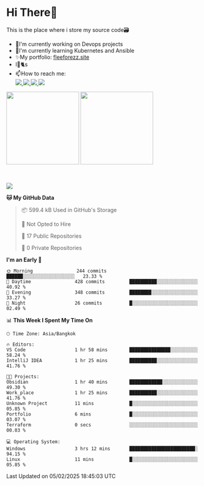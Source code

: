 # Hi There👋

This is the place where i store my source code🗃️
<ul>
    <li>🔭I'm currently working on Devops projects</li>
    <li>🌿I'm currently learning Kubernetes and Ansible</li>
    <li>✨My portfolio: <a href="https://fleeforezz.site" target="_blank">fleeforezz.site</a> </li>
    <li>I💖🐈s</li>
    <li>📫How to reach me: </li>
    <a href="https://www.facebook.com/profile.php?id=100091778170480" target="_blank">
        <img src="https://img.shields.io/badge/Facebook-1877F2?style=for-the-badge&logo=facebook&logoColor=white">
    </a>
    <a href="https://www.instagram.com/tmn_nhat/" target="_blank">
        <img src="https://img.shields.io/badge/Instagram-E4405F?style=for-the-badge&logo=instagram&logoColor=white">
    </a>
    <a href="https://www.linkedin.com/in/nh%E1%BA%ADt-tr%C6%B0%C6%A1ng-420723278/" target="_blank">
        <img src="https://img.shields.io/badge/LinkedIn-0077B5?style=for-the-badge&logo=linkedin&logoColor=white">
    </a>
    <a href="https://fleeforezz.site" target="_blank">
        <img src="https://img.shields.io/badge/🦄 Portfolio-e0e0e0?style=for-the-badge&logo=&logoColor=080A13">
    </a>
</ul>

<div>
    <img height="190em" align="center" src="https://github-readme-stats.vercel.app/api?username=Fleeforezz&show_icons=true&theme=radical" />
    <img height="190em" align="center" src="https://github-readme-stats.vercel.app/api/top-langs/?username=fleeforezz&layout=compact&theme=nightowl" />
</div>
<br></br>
<p align="left">
  <a href="https://skillicons.dev">
    <img src="https://skillicons.dev/icons?i=aws,git,kubernetes,docker,terraform,jenkins,gitlab,ansible,grafana,bash,nginx,java" />
  </a>
</p>

<!--START_SECTION:waka-->
**🐱 My GitHub Data** 

> 📦 599.4 kB Used in GitHub's Storage 
 > 
> 🚫 Not Opted to Hire
 > 
> 📜 17 Public Repositories 
 > 
> 🔑 0 Private Repositories 
 > 
**I'm an Early 🐤** 

```text
🌞 Morning                244 commits         ██████░░░░░░░░░░░░░░░░░░░   23.33 % 
🌆 Daytime                428 commits         ██████████░░░░░░░░░░░░░░░   40.92 % 
🌃 Evening                348 commits         ████████░░░░░░░░░░░░░░░░░   33.27 % 
🌙 Night                  26 commits          █░░░░░░░░░░░░░░░░░░░░░░░░   02.49 % 
```


📊 **This Week I Spent My Time On** 

```text
🕑︎ Time Zone: Asia/Bangkok

🔥 Editors: 
VS Code                  1 hr 58 mins        ███████████████░░░░░░░░░░   58.24 % 
IntelliJ IDEA            1 hr 25 mins        ██████████░░░░░░░░░░░░░░░   41.76 % 

🐱‍💻 Projects: 
Obsidian                 1 hr 40 mins        ████████████░░░░░░░░░░░░░   49.30 % 
Work_place               1 hr 25 mins        ██████████░░░░░░░░░░░░░░░   41.76 % 
Unknown Project          11 mins             █░░░░░░░░░░░░░░░░░░░░░░░░   05.85 % 
Portfolio                6 mins              █░░░░░░░░░░░░░░░░░░░░░░░░   03.07 % 
Terraform                0 secs              ░░░░░░░░░░░░░░░░░░░░░░░░░   00.03 % 

💻 Operating System: 
Windows                  3 hrs 12 mins       ████████████████████████░   94.15 % 
Linux                    11 mins             █░░░░░░░░░░░░░░░░░░░░░░░░   05.85 % 
```


 Last Updated on 05/02/2025 18:45:03 UTC
<!--END_SECTION:waka-->
